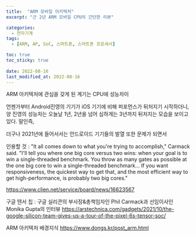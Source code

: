 ```yaml
---
title:  "ARM 모바일 아키텍처"
excerpt: "근 2년 ARM 모바일 CPU의 간단한 리뷰"

categories:
  - 전자기계
tags:
  - [ARM, AP, SoC, 스마트폰, 스마트폰 프로세서]

toc: true
toc_sticky: true
 
date: 2022-08-16
last_modified_at: 2022-08-16
---
```


ARM 아키텍처에 관심을 갖게 된 계기는 CPU에 성능차이



언젠가부터 Android진영의 기기가 iOS 기기에 비해 퍼포먼스가 뒤처지기 시작하더니, 양 진영의 성능차는 오늘날 1년, 2년을 넘어 심하게는 3년까지 뒤처지는 모습을 보이고 있다.
말인즉, 

더구나 2021년에 들어서서는 안드로이드 기기들의 발열 또한 문제가 되면서 


인용할 것 :
"It all comes down to what you're trying to accomplish," Carmack said. "I'll tell you where one big core versus two wins: when your goal is to win a single-threaded benchmark. You throw as many gates as possible at the one big core to win a single-threaded benchmark... If you want responsiveness, the quickest way to get that, and the most efficient way to get high-performance, is probably two big cores."



https://www.clien.net/service/board/news/16623567

구글 텐서 칩 : 구글 실리콘의 부사장&총책임자인 Phil Carmack과 선임이사인 Monika Gupta의 인터뷰
https://arstechnica.com/gadgets/2021/10/the-google-silicon-team-gives-us-a-tour-of-the-pixel-6s-tensor-soc/

ARM 아키텍처 배경지식
https://www.dongs.kr/post_arm.html